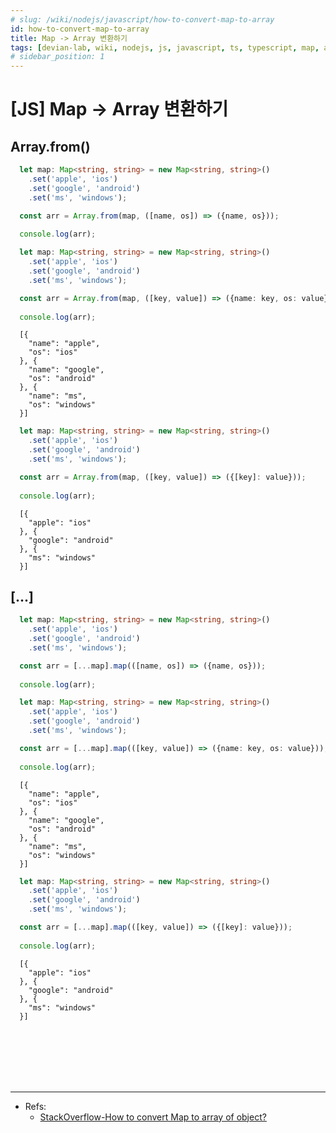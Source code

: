 ```yaml
---
# slug: /wiki/nodejs/javascript/how-to-convert-map-to-array
id: how-to-convert-map-to-array
title: Map -> Array 변환하기
tags: [devian-lab, wiki, nodejs, js, javascript, ts, typescript, map, array, convert]
# sidebar_position: 1
---
```


<!--title -->
# [JS] Map -> Array 변환하기
<!--//title -->

## Array.from()
```typescript
  let map: Map<string, string> = new Map<string, string>()
    .set('apple', 'ios')
    .set('google', 'android')
    .set('ms', 'windows');

  const arr = Array.from(map, ([name, os]) => ({name, os}));
  
  console.log(arr);
```

```typescript
  let map: Map<string, string> = new Map<string, string>()
    .set('apple', 'ios')
    .set('google', 'android')
    .set('ms', 'windows');

  const arr = Array.from(map, ([key, value]) => ({name: key, os: value}));
  
  console.log(arr);
```

```text
  [{
    "name": "apple",
    "os": "ios"
  }, {
    "name": "google",
    "os": "android"
  }, {
    "name": "ms",
    "os": "windows"
  }] 
```


```typescript
  let map: Map<string, string> = new Map<string, string>()
    .set('apple', 'ios')
    .set('google', 'android')
    .set('ms', 'windows');

  const arr = Array.from(map, ([key, value]) => ({[key]: value}));
  
  console.log(arr);
```
```text
  [{
    "apple": "ios"
  }, {
    "google": "android"
  }, {
    "ms": "windows"
  }] 
```


## [...]
```typescript
  let map: Map<string, string> = new Map<string, string>()
    .set('apple', 'ios')
    .set('google', 'android')
    .set('ms', 'windows');

  const arr = [...map].map(([name, os]) => ({name, os}));
  
  console.log(arr);
```

```typescript
  let map: Map<string, string> = new Map<string, string>()
    .set('apple', 'ios')
    .set('google', 'android')
    .set('ms', 'windows');

  const arr = [...map].map(([key, value]) => ({name: key, os: value}));
  
  console.log(arr);
```

```text
  [{
    "name": "apple",
    "os": "ios"
  }, {
    "name": "google",
    "os": "android"
  }, {
    "name": "ms",
    "os": "windows"
  }] 
```

```typescript
  let map: Map<string, string> = new Map<string, string>()
    .set('apple', 'ios')
    .set('google', 'android')
    .set('ms', 'windows');

  const arr = [...map].map(([key, value]) => ({[key]: value}));
  
  console.log(arr);
```
```text
  [{
    "apple": "ios"
  }, {
    "google": "android"
  }, {
    "ms": "windows"
  }] 
```


<br /><br /><br /><br /><br />

--- 
- Refs:
  + [StackOverflow-How to convert Map to array of object?](https://stackoverflow.com/questions/56795743/how-to-convert-map-to-array-of-object)


